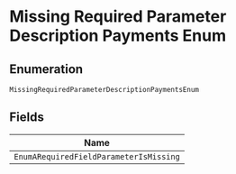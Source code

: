 
# Missing Required Parameter Description Payments Enum

## Enumeration

`MissingRequiredParameterDescriptionPaymentsEnum`

## Fields

| Name |
|  --- |
| `EnumARequiredFieldParameterIsMissing` |

